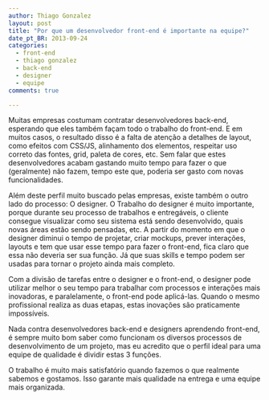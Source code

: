 ```yaml
---
author: Thiago Gonzalez
layout: post
title: "Por que um desenvolvedor front-end é importante na equipe?"
date_pt_BR: 2013-09-24
categories:
  - front-end
  - thiago gonzalez
  - back-end
  - designer
  - equipe
comments: true

---
```


Muitas empresas costumam contratar desenvolvedores back-end, esperando que eles também façam todo o trabalho do front-end. E em muitos casos, o resultado disso é a falta de atenção a detalhes de layout, como efeitos com CSS/JS, alinhamento dos elementos, respeitar uso correto das fontes, grid, paleta de cores, etc. Sem falar que estes desenvolvedores acabam gastando muito tempo para fazer o que (geralmente) não fazem, tempo este que, poderia ser gasto com novas funcionalidades.

<!--more-->

Além deste perfil muito buscado pelas empresas, existe também o outro lado do processo: O designer. O Trabalho do designer é muito importante, porque durante seu processo de trabalhos e entregáveis, o cliente consegue visualizar como seu sistema está sendo desenvolvido, quais novas áreas estão sendo pensadas, etc. A partir do momento em que o designer diminui o tempo de projetar, criar mockups, prever interações, layouts e tem que usar esse tempo para fazer o front-end, fica claro que essa não deveria ser sua função. Já que suas skills e tempo podem ser usadas para tornar o projeto ainda mais completo.

Com a divisão de tarefas entre o designer e o front-end, o designer pode utilizar melhor o seu tempo para trabalhar com processos e interações mais inovadoras, e paralelamente, o front-end pode aplicá-las. Quando o mesmo profissional realiza as duas etapas, estas inovações são praticamente impossíveis.

Nada contra desenvolvedores back-end e designers aprendendo front-end, é sempre muito bom saber como funcionam os diversos processos de desenvolvimento de um projeto, mas eu acredito que o perfil ideal para uma equipe de qualidade é dividir estas 3 funções.

O trabalho é muito mais satisfatório quando fazemos o que realmente sabemos e gostamos. Isso garante mais qualidade na entrega e uma equipe mais organizada.